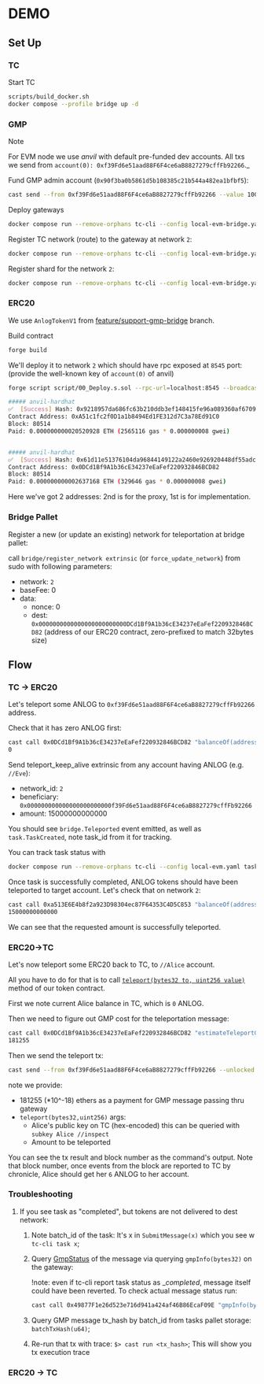 # DEMO 
## Set Up

### TC 

Start TC

``` sh
scripts/build_docker.sh
docker compose --profile bridge up -d
```

### GMP
> [!NOTE]  
> For EVM node we use _anvil_ with default pre-funded dev accounts. 
> All txs we send from `account(0): 0xf39Fd6e51aad88F6F4ce6aB8827279cffFb92266`._

Fund GMP admin account (`0x90f3ba0b5861d5b108385c21b544a482ea1bfbf5`): 

``` sh
cast send --from 0xf39Fd6e51aad88F6F4ce6aB8827279cffFb92266 --value 100ether 0x90f3ba0b5861d5b108385c21b544a482ea1bfbf5 --unlocked
```

Deploy gateways

``` sh
docker compose run --remove-orphans tc-cli --config local-evm-bridge.yaml deploy
```

Register TC network (route) to the gateway at network `2`:

``` sh
docker compose run --remove-orphans tc-cli --config local-evm-bridge.yaml set-tc-route 2 0x49877F1e26d523e716d941a424af46B86EcaF09E
```

Register shard for the network `2`:
    
``` sh
docker compose run --remove-orphans tc-cli --config local-evm-bridge.yaml register-shards 2
```

### ERC20 

We use `AnlogTokenV1` from [feature/support-gmp-bridge](https://github.com/Analog-Labs/erc20-token/blob/95f249bd0a8e05af55c8cca141b75776e17080d0/src/AnlogTokenV1.sol#L1) branch.

Build contract 

``` sh
forge build
```

We'll deploy it to network `2` which should have rpc exposed at `8545` port:
(provide the well-known key of `account(0)` of anvil)

``` sh
forge script script/00_Deploy.s.sol --rpc-url=localhost:8545 --broadcast -i 1

##### anvil-hardhat
✅  [Success] Hash: 0x9218957da686fc63b210ddb3ef148415fe96a089360af670951273d67df9bdd6
Contract Address: 0xA51c1fc2f0D1a1b8494Ed1FE312d7C3a78Ed91C0
Block: 80514
Paid: 0.000000000020520928 ETH (2565116 gas * 0.000000008 gwei)


##### anvil-hardhat
✅  [Success] Hash: 0x61d11e51376104da96844149122a2460e926920448df55adc37c46e6d1601c82
Contract Address: 0x0DCd1Bf9A1b36cE34237eEaFef220932846BCD82
Block: 80514
Paid: 0.000000000002637168 ETH (329646 gas * 0.000000008 gwei)
```

Here we've got 2 addresses: 2nd is for the proxy, 1st is for implementation.



### Bridge Pallet 

Register a new (or update an existing) network for teleportation at bridge pallet: 

call `bridge/register_network extrinsic` (or `force_update_network`) from sudo with following parameters:

+ network: `2`
+ baseFee: 0
+ data:
  + nonce: 0                         
  + dest: `0x0000000000000000000000000DCd1Bf9A1b36cE34237eEaFef220932846BCD82` (address of our ERC20 contract, zero-prefixed to match 32bytes size)

## Flow 

### TC -> ERC20 

Let's teleport some ANLOG to `0xf39Fd6e51aad88F6F4ce6aB8827279cffFb92266` address.

Check that it has zero ANLOG first: 

``` sh
cast call 0x0DCd1Bf9A1b36cE34237eEaFef220932846BCD82 "balanceOf(address)(uint256)" 0xf39Fd6e51aad88F6F4ce6aB8827279cffFb92266
0
```

Send teleport_keep_alive extrinsic from any account having ANLOG (e.g. `//Eve`):

+ network_id: `2`
+ beneficiary: `0x000000000000000000000000f39Fd6e51aad88F6F4ce6aB8827279cffFb92266`
+ amount: 15000000000000

You should see `bridge.Teleported` event emitted, as well as `task.TaskCreated`, note task_id from it for tracking. 

You can track task status with 

``` sh
docker compose run --remove-orphans tc-cli --config local-evm.yaml task 13
```

Once task is successfully completed, ANLOG tokens should have been teleported to target account. 
Let's check that on network `2`:

``` sh
cast call 0xa513E6E4b8f2a923D98304ec87F64353C4D5C853 "balanceOf(address)(uint256)" 0xf39Fd6e51aad88F6F4ce6aB8827279cffFb92266
15000000000000
```

We can see that the requested amount is successfully teleported.

### ERC20->TC 

Let's now teleport some ERC20 back to TC, to `//Alice` account. 

All you have to do for that is to call [`teleport(bytes32 to, uint256 value)`](https://github.com/Analog-Labs/erc20-token/blob/a93214a85e46a23c127574652e9ec424f5f33c3f/src/AnlogTokenV1.sol#L188) method of our token contract.

First we note current Alice balance in TC, which is `0` ANLOG.

Then we need to figure out GMP cost for the teleportation message:
``` sh
cast call 0x0DCd1Bf9A1b36cE34237eEaFef220932846BCD82 "estimateTeleportCost()" | cast 2d
181255
```

Then we send the teleport tx: 

``` sh
cast send --from 0xf39Fd6e51aad88F6F4ce6aB8827279cffFb92266 --unlocked --value 181255 0x0DCd1Bf9A1b36cE34237eEaFef220932846BCD82 "teleport(bytes32,uint256)" 0xd43593c715fdd31c61141abd04a99fd6822c8558854ccde39a5684e7a56da27d 6000000000000
```

note we provide: 

+ 181255 (*10^-18) ethers as a payment for GMP message passing thru gateway 
+ `teleport(bytes32,uint256)` args:
  + Alice's public key on TC (hex-encoded)
    this can be queried with `subkey Alice //inspect`
  + Amount to be teleported 

You can see the tx result and block number as the command's output. Note that block number, once events from the block are reported to TC by chronicle, 
Alice should get her `6` ANLOG to her account. 

### Troubleshooting 

1. If you see task as "completed", but tokens are not delivered to dest network: 
   1. Note batch_id of the task: It's x in `SubmitMessage(x)` which you see w `tc-cli task x`;
   2. Query [GmpStatus](https://github.com/Analog-Labs/analog-gmp-examples/blob/00090ef5b83574c5fdaa2a10d428f87e1702cc79/examples/teleport-tokens/BasicERC20.sol) of the message  via querying `gmpInfo(bytes32)` on the gateway:
      
      !note: even if tc-cli report task status as __completed_, message itself could have been reverted. 
      To check actual message status run: 
      ```sh
      cast call 0x49877F1e26d523e716d941a424af46B86EcaF09E "gmpInfo(bytes32)" <msg_id>
      ``` 
   2. Query GMP message tx_hash by batch_id from tasks pallet storage: `batchTxHash(u64)`;
   3. Re-run that tx with trace: 
      `$> cast run <tx_hash>`;
   This will show you tx execution trace 


### ERC20 -> TC 
